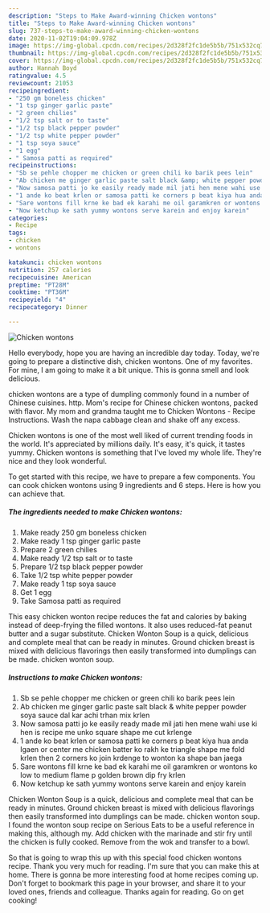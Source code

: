 ```yaml
---
description: "Steps to Make Award-winning Chicken wontons"
title: "Steps to Make Award-winning Chicken wontons"
slug: 737-steps-to-make-award-winning-chicken-wontons
date: 2020-11-02T19:04:09.978Z
image: https://img-global.cpcdn.com/recipes/2d328f2fc1de5b5b/751x532cq70/chicken-wontons-recipe-main-photo.jpg
thumbnail: https://img-global.cpcdn.com/recipes/2d328f2fc1de5b5b/751x532cq70/chicken-wontons-recipe-main-photo.jpg
cover: https://img-global.cpcdn.com/recipes/2d328f2fc1de5b5b/751x532cq70/chicken-wontons-recipe-main-photo.jpg
author: Hannah Boyd
ratingvalue: 4.5
reviewcount: 21053
recipeingredient:
- "250 gm boneless chicken"
- "1 tsp ginger garlic paste"
- "2 green chilies"
- "1/2 tsp salt or to taste"
- "1/2 tsp black pepper powder"
- "1/2 tsp white pepper powder"
- "1 tsp soya sauce"
- "1 egg"
- " Samosa patti as required"
recipeinstructions:
- "Sb se pehle chopper me chicken or green chili ko barik pees lein"
- "Ab chicken me ginger garlic paste salt black &amp; white pepper powder soya sauce dal kar achi trhan mix krlen"
- "Now samosa patti jo ke easily ready made mil jati hen mene wahi use ki hen is recipe me unko square shape me cut krlenge"
- "1 ande ko beat krlen or samosa patti ke corners p beat kiya hua anda lgaen or center me chicken batter ko rakh ke triangle shape me fold krlen then 2 corners ko join krdenge to wonton ka shape ban jaega"
- "Sare wontons fill krne ke bad ek karahi me oil garamkren or wontons ko low to medium flame p golden brown dip fry krlen"
- "Now ketchup ke sath yummy wontons serve karein and enjoy karein"
categories:
- Recipe
tags:
- chicken
- wontons

katakunci: chicken wontons 
nutrition: 257 calories
recipecuisine: American
preptime: "PT28M"
cooktime: "PT36M"
recipeyield: "4"
recipecategory: Dinner

---
```



![Chicken wontons](https://img-global.cpcdn.com/recipes/2d328f2fc1de5b5b/751x532cq70/chicken-wontons-recipe-main-photo.jpg)

Hello everybody, hope you are having an incredible day today. Today, we're going to prepare a distinctive dish, chicken wontons. One of my favorites. For mine, I am going to make it a bit unique. This is gonna smell and look delicious.

chicken wontons are a type of dumpling commonly found in a number of Chinese cuisines. http. Mom&#39;s recipe for Chinese chicken wontons, packed with flavor. My mom and grandma taught me to Chicken Wontons - Recipe Instructions. Wash the napa cabbage clean and shake off any excess.

Chicken wontons is one of the most well liked of current trending foods in the world. It's appreciated by millions daily. It's easy, it's quick, it tastes yummy. Chicken wontons is something that I've loved my whole life. They're nice and they look wonderful.


To get started with this recipe, we have to prepare a few components. You can cook chicken wontons using 9 ingredients and 6 steps. Here is how you can achieve that.

<!--inarticleads1-->

##### The ingredients needed to make Chicken wontons:

1. Make ready 250 gm boneless chicken
1. Make ready 1 tsp ginger garlic paste
1. Prepare 2 green chilies
1. Make ready 1/2 tsp salt or to taste
1. Prepare 1/2 tsp black pepper powder
1. Take 1/2 tsp white pepper powder
1. Make ready 1 tsp soya sauce
1. Get 1 egg
1. Take  Samosa patti as required


This easy chicken wonton recipe reduces the fat and calories by baking instead of deep-frying the filled wontons. It also uses reduced-fat peanut butter and a sugar substitute. Chicken Wonton Soup is a quick, delicious and complete meal that can be ready in minutes. Ground chicken breast is mixed with delicious flavorings then easily transformed into dumplings can be made. chicken wonton soup. 

<!--inarticleads2-->

##### Instructions to make Chicken wontons:

1. Sb se pehle chopper me chicken or green chili ko barik pees lein
1. Ab chicken me ginger garlic paste salt black &amp; white pepper powder soya sauce dal kar achi trhan mix krlen
1. Now samosa patti jo ke easily ready made mil jati hen mene wahi use ki hen is recipe me unko square shape me cut krlenge
1. 1 ande ko beat krlen or samosa patti ke corners p beat kiya hua anda lgaen or center me chicken batter ko rakh ke triangle shape me fold krlen then 2 corners ko join krdenge to wonton ka shape ban jaega
1. Sare wontons fill krne ke bad ek karahi me oil garamkren or wontons ko low to medium flame p golden brown dip fry krlen
1. Now ketchup ke sath yummy wontons serve karein and enjoy karein


Chicken Wonton Soup is a quick, delicious and complete meal that can be ready in minutes. Ground chicken breast is mixed with delicious flavorings then easily transformed into dumplings can be made. chicken wonton soup. I found the wonton soup recipe on Serious Eats to be a useful reference in making this, although my. Add chicken with the marinade and stir fry until the chicken is fully cooked. Remove from the wok and transfer to a bowl. 

So that is going to wrap this up with this special food chicken wontons recipe. Thank you very much for reading. I'm sure that you can make this at home. There is gonna be more interesting food at home recipes coming up. Don't forget to bookmark this page in your browser, and share it to your loved ones, friends and colleague. Thanks again for reading. Go on get cooking!
